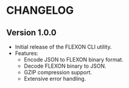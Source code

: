 # CHANGELOG

## Version 1.0.0
- Initial release of the FLEXON CLI utility.
- Features:
  - Encode JSON to FLEXON binary format.
  - Decode FLEXON binary to JSON.
  - GZIP compression support.
  - Extensive error handling.